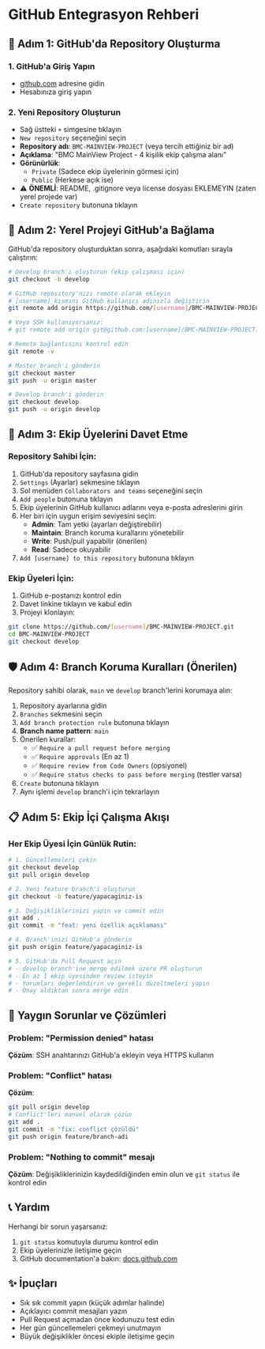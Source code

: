 # GitHub Entegrasyon Rehberi

## 🎯 Adım 1: GitHub'da Repository Oluşturma

### 1. GitHub'a Giriş Yapın
- [github.com](https://github.com) adresine gidin
- Hesabınıza giriş yapın

### 2. Yeni Repository Oluşturun
- Sağ üstteki `+` simgesine tıklayın
- `New repository` seçeneğini seçin
- **Repository adı**: `BMC-MAINVIEW-PROJECT` (veya tercih ettiğiniz bir ad)
- **Açıklama**: "BMC MainView Project - 4 kişilik ekip çalışma alanı"
- **Görünürlük**:
  - `Private` (Sadece ekip üyelerinin görmesi için)
  - `Public` (Herkese açık ise)
- ⚠️ **ÖNEMLİ**: README, .gitignore veya license dosyası EKLEMEYIN (zaten yerel projede var)
- `Create repository` butonuna tıklayın

## 🔗 Adım 2: Yerel Projeyi GitHub'a Bağlama

GitHub'da repository oluşturduktan sonra, aşağıdaki komutları sırayla çalıştırın:

```bash
# Develop branch'i oluşturun (ekip çalışması için)
git checkout -b develop

# GitHub repository'nizi remote olarak ekleyin
# [username] kısmını GitHub kullanıcı adınızla değiştirin
git remote add origin https://github.com/[username]/BMC-MAINVIEW-PROJECT.git

# Veya SSH kullanıyorsanız:
# git remote add origin git@github.com:[username]/BMC-MAINVIEW-PROJECT.git

# Remote bağlantısını kontrol edin
git remote -v

# Master branch'i gönderin
git checkout master
git push -u origin master

# Develop branch'i gönderin
git checkout develop
git push -u origin develop
```

## 👥 Adım 3: Ekip Üyelerini Davet Etme

### Repository Sahibi İçin:

1. GitHub'da repository sayfasına gidin
2. `Settings` (Ayarlar) sekmesine tıklayın
3. Sol menüden `Collaborators and teams` seçeneğini seçin
4. `Add people` butonuna tıklayın
5. Ekip üyelerinin GitHub kullanıcı adlarını veya e-posta adreslerini girin
6. Her biri için uygun erişim seviyesini seçin:
   - **Admin**: Tam yetki (ayarları değiştirebilir)
   - **Maintain**: Branch koruma kurallarını yönetebilir
   - **Write**: Push/pull yapabilir (önerilen)
   - **Read**: Sadece okuyabilir
7. `Add [username] to this repository` butonuna tıklayın

### Ekip Üyeleri İçin:

1. GitHub e-postanızı kontrol edin
2. Davet linkine tıklayın ve kabul edin
3. Projeyi klonlayın:
```bash
git clone https://github.com/[username]/BMC-MAINVIEW-PROJECT.git
cd BMC-MAINVIEW-PROJECT
git checkout develop
```

## 🛡️ Adım 4: Branch Koruma Kuralları (Önerilen)

Repository sahibi olarak, `main` ve `develop` branch'lerini korumaya alın:

1. Repository ayarlarına gidin
2. `Branches` sekmesini seçin
3. `Add branch protection rule` butonuna tıklayın
4. **Branch name pattern**: `main`
5. Önerilen kurallar:
   - ✅ `Require a pull request before merging`
   - ✅ `Require approvals` (En az 1)
   - ✅ `Require review from Code Owners` (opsiyonel)
   - ✅ `Require status checks to pass before merging` (testler varsa)
6. `Create` butonuna tıklayın
7. Aynı işlemi `develop` branch'i için tekrarlayın

## 📋 Adım 5: Ekip İçi Çalışma Akışı

### Her Ekip Üyesi İçin Günlük Rutin:

```bash
# 1. Güncellemeleri çekin
git checkout develop
git pull origin develop

# 2. Yeni feature branch'i oluşturun
git checkout -b feature/yapacaginiz-is

# 3. Değişikliklerinizi yapın ve commit edin
git add .
git commit -m "feat: yeni özellik açıklaması"

# 4. Branch'inizi GitHub'a gönderin
git push origin feature/yapacaginiz-is

# 5. GitHub'da Pull Request açın
# - develop branch'ine merge edilmek üzere PR oluşturun
# - En az 1 ekip üyesinden review isteyin
# - Yorumları değerlendirin ve gerekli düzeltmeleri yapın
# - Onay aldıktan sonra merge edin
```

## 🚨 Yaygın Sorunlar ve Çözümleri

### Problem: "Permission denied" hatası
**Çözüm**: SSH anahtarınızı GitHub'a ekleyin veya HTTPS kullanın

### Problem: "Conflict" hatası
**Çözüm**:
```bash
git pull origin develop
# Conflict'leri manuel olarak çözün
git add .
git commit -m "fix: conflict çözüldü"
git push origin feature/branch-adi
```

### Problem: "Nothing to commit" mesajı
**Çözüm**: Değişikliklerinizin kaydedildiğinden emin olun ve `git status` ile kontrol edin

## 📞 Yardım

Herhangi bir sorun yaşarsanız:
1. `git status` komutuyla durumu kontrol edin
2. Ekip üyelerinizle iletişime geçin
3. GitHub documentation'a bakın: [docs.github.com](https://docs.github.com)

## ✨ İpuçları

- Sık sık commit yapın (küçük adımlar halinde)
- Açıklayıcı commit mesajları yazın
- Pull Request açmadan önce kodunuzu test edin
- Her gün güncellemeleri çekmeyi unutmayın
- Büyük değişiklikler öncesi ekiple iletişime geçin

